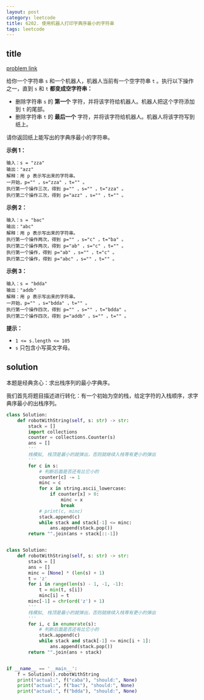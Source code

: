 ```yaml
---
layout: post
category: leetcode
title: 6202. 使用机器人打印字典序最小的字符串
tags: leetcode
---
```


## title
[problem link](https://leetcode.cn/problems/using-a-robot-to-print-the-lexicographically-smallest-string/)

给你一个字符串 `s` 和一个机器人，机器人当前有一个空字符串 `t` 。执行以下操作之一，直到 `s` 和 `t` **都变成空字符串：**

- 删除字符串 `s` 的 **第一个** 字符，并将该字符给机器人。机器人把这个字符添加到 `t` 的尾部。
- 删除字符串 `t` 的 **最后一个** 字符，并将该字符给机器人。机器人将该字符写到纸上。

请你返回纸上能写出的字典序最小的字符串。

 

**示例 1：**

```
输入：s = "zza"
输出："azz"
解释：用 p 表示写出来的字符串。
一开始，p="" ，s="zza" ，t="" 。
执行第一个操作三次，得到 p="" ，s="" ，t="zza" 。
执行第二个操作三次，得到 p="azz" ，s="" ，t="" 。
```

**示例 2：**

```
输入：s = "bac"
输出："abc"
解释：用 p 表示写出来的字符串。
执行第一个操作两次，得到 p="" ，s="c" ，t="ba" 。
执行第二个操作两次，得到 p="ab" ，s="c" ，t="" 。
执行第一个操作，得到 p="ab" ，s="" ，t="c" 。
执行第二个操作，得到 p="abc" ，s="" ，t="" 。
```

**示例 3：**

```
输入：s = "bdda"
输出："addb"
解释：用 p 表示写出来的字符串。
一开始，p="" ，s="bdda" ，t="" 。
执行第一个操作四次，得到 p="" ，s="" ，t="bdda" 。
执行第二个操作四次，得到 p="addb" ，s="" ，t="" 。
```

 

**提示：**

- `1 <= s.length <= 105`
- `s` 只包含小写英文字母。

## solution

本题是经典贪心：求出栈序列的最小字典序。

我们首先将题目描述进行转化：有一个初始为空的栈，给定字符的入栈顺序，求字典序最小的出栈序列。

```python
class Solution:
    def robotWithString(self, s: str) -> str:
        stack = []
        import collections
        counter = collections.Counter(s)
        ans = []
        '''
        栈模拟, 栈顶是最小的就弹出，否则就继续入栈等有更小的弹出
        '''
        for c in s:
            # 判断后面是否还有比它小的
            counter[c] -= 1
            minc = c
            for x in string.ascii_lowercase:
                if counter[x] > 0:
                    minc = x
                    break
            # print(c, minc)
            stack.append(c)
            while stack and stack[-1] <= minc:
                ans.append(stack.pop())
        return "".join(ans + stack[::-1])


class Solution:
    def robotWithString(self, s: str) -> str:
        stack = []
        ans = []
        minc = [None] * (len(s) + 1)
        t = 'z'
        for i in range(len(s) - 1, -1, -1):
            t = min(t, s[i])
            minc[i] = t
        minc[-1] = chr(ord('z') + 1)
        '''
        栈模拟, 栈顶是最小的就弹出，否则就继续入栈等有更小的弹出
        '''
        for i, c in enumerate(s):
            # 判断后面是否还有比它小的
            stack.append(c)
            while stack and stack[-1] <= minc[i + 1]:
                ans.append(stack.pop())
        return "".join(ans + stack)


if __name__ == '__main__':
    f = Solution().robotWithString
    print("actual:", f("caba"), "should:", None)
    print("actual:", f("bac"), "should:", None)
    print("actual:", f("bdda"), "should:", None)
```

